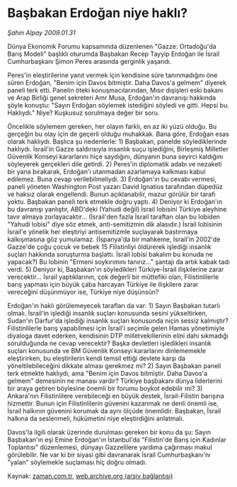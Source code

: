 # Başbakan Erdoğan niye haklı?

*Şahin Alpay 2009.01.31*

<tr><td class="metin" colspan="2" style="padding-top: 20px; padding-left: 5px; padding-right: 10px;">Dünya Ekonomik Forumu kapsamında düzenlenen "Gazze: Ortadoğu'da Barış Modeli" başlıklı oturumda Başbakan Recep Tayyip Erdoğan ile İsrail Cumhurbaşkanı Şimon Peres arasında gerginlik yaşandı.</td></tr><tr><td class="metin" colspan="2" style="padding-top: 20px; padding-left: 5px; padding-right: 10px;"><p> Peres'in eleştirilerine yanıt vermek için kendisine süre tanınmadığını öne süren Erdoğan, "Benim için Davos bitmiştir. Daha Davos'a gelmem" diyerek paneli terk etti. Panelin öteki konuşmacılarından, Mısır dışişleri eski bakanı ve Arap Birliği genel sekreteri Amr Musa, Erdoğan'ın davranışı hakkında şöyle konuştu: "Sayın Erdoğan söylemek istediğini söyledi ve gitti. Hepsi bu. Haklıydı." Niye? Kuşkusuz sorulmaya değer bir soru.
<p>Öncelikle söylemem gereken, her olayın farklı, en az iki yüzü olduğu. Bu gerçeğin bu olay için de geçerli olduğu muhakkak. Bana göre, Erdoğan esas olarak haklıydı. Başlıca şu nedenlerle: 1) Başbakan, panelde söylediklerinde haklıydı. İsrail'in Gazze saldırısıyla insanlık suçu işlediğini, Birleşmiş Milletler Güvenlik Konseyi kararlarını hiçe saydığını, dünyanın buna seyirci kaldığını söyleyerek gerçekleri dile getirdi. 2) Peres'in diplomatik adabı ve nezaketi bir yana bırakarak, Erdoğan'ı utanmadan azarlamaya kalkması kabul edilemez. Buna cevap verilebilmeliydi. 3) Erdoğan'ın bu cevabı vermesi, paneli yöneten Washington Post yazarı David Ignatius tarafından düpedüz ve haksız olarak engellendi. Bunun açıklanabilir, mazur görülür bir tarafı yoktu. Başbakan paneli terk etmekle doğru yaptı. 4) Deniyor ki Erdoğan'ın bu davranışı yanlıştır, ABD'deki (Yahudi değil) İsrail lobisini Türkiye aleyhine tavır almaya zorlayacaktır... (İsrail'den fazla İsrail taraftarı olan bu lobiden "Yahudi lobisi" diye söz etmek, anti-semitizmin dik alasıdır.) İsrail lobisinin İsrail'e yönelik her eleştiriyi antisemitizmle suçlayarak bastırmaya kalkışmasına göz yumulamaz. (İspanya'da bir mahkeme, İsrail'in 2002'de Gazze'de çoğu çocuk ve bebek 15 Filistinliyi öldürerek işlediği insanlık suçları hakkında soruşturma başlattı. İsrail lobisi bakalım bu konuda ne yapacak?) Bu lobinin "Ermeni soykırımını tanırız..." şantajı da artık kabak tadı verdi. 5) Deniyor ki, Başbakan'ın söyledikleri Türkiye-İsrail ilişkilerine zarar verecektir... İsrail yaptıklarının, çok değerli bir müttefiki olan, Filistinlilerle barış yapması için büyük çaba harcayan Türkiye ile ilişkilere zarar vereceğini düşünmüyor ise, Türkiye niye düşünsün?
<p>Erdoğan'ın haklı görülemeyecek tarafları da var: 1) Sayın Başbakan tutarlı olmalı. İsrail'in işlediği insanlık suçları konusunda sesini yükseltirken, Sudan'ın Darfur'da işlediği insanlık suçları konusunda niçin sessiz kalmıştır? Filistinlilerle barış yapabilmesi için İsrail'i seçimle gelen Hamas yönetimiyle diyaloga davet ederken, kendisinin DTP milletvekillerinin elini dahi sıkmadığı sorulduğunda ne cevap verecektir? Başka devletleri işledikleri insanlık suçları konusunda ve BM Güvenlik Konseyi kararlarını dinlememekle eleştirirken, bu eleştirilerin kendi temsil ettiği devlete karşı da yöneltilebileceğini dikkate alması gerekmez mi? 2) Sayın Başbakan paneli terk etmekte haklıydı, ama "Benim için Davos bitmiştir. Daha Davos'a gelmem" demesinin ne manası vardır? Türkiye başbakanı dünya liderlerini bir araya getiren böylesine önemli bir forumu boykot edebilir mi? 3) Ankara'nın Filistinlilere verebileceği en büyük destek, İsrail-Filistin barışına hizmettir. Bunun için Filistinlilerin güvenini kazanmak ne denli önemli ise, İsrail halkının güvenini korumak da aynı ölçüde önemlidir. Başbakan, İsrail halkına da seslenmeli, hükümetini niye eleştirdiğini anlatmalı.
<p>Davos'la ilgili olarak üzerinde durulması gereken bir konu da şu: Sayın Başbakan'ın eşi Emine Erdoğan'ın İstanbul'da "Filistin'de Barış için Kadınlar Toplantısı" düzenlemesi, dünyayı Gazzelilere yardıma çağırması makul görülebilir. Ne var ki bir siyasi gibi davranarak İsrail Cumhurbaşkanı'nı "yalan" söylemekle suçlaması hiç doğru olmadı.<br/></p></p></p></p></td></tr>

Kaynak: [zaman.com.tr](http://zaman.com.tr/yazar.do?yazino=810007), [web.archive.org (arşiv bağlantısı)](http://web.archive.org/web/20090203025335/http://zaman.com.tr:80/yazar.do?yazino=810007)
